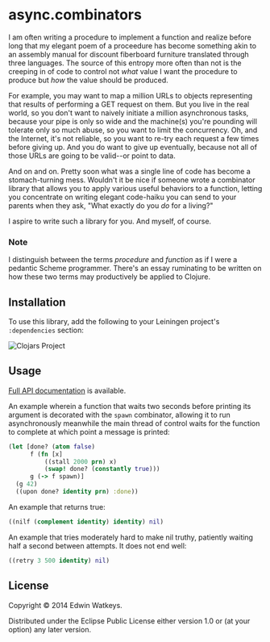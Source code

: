 # async.combinators

I am often writing a procedure to implement a function and realize
before long that my elegant poem of a proceedure has become something
akin to an assembly manual for discount fiberboard furniture
translated through three languages. The source of this entropy more
often than not is the creeping in of code to control not _what_ value
I want the procedure to produce but _how_ the value should be
produced.

For example, you may want to map a million URLs to objects
representing that results of performing a GET request on them. But you
live in the real world, so you don't want to naively initiate a
million asynchronous tasks, because your pipe is only so wide and the
machine(s) you're pounding will tolerate only so much abuse, so you
want to limit the concurrency. Oh, and the Internet, it's not
reliable, so you want to re-try each request a few times before giving
up. And you do want to give up eventually, because not all of those
URLs are going to be valid--or point to data.

And on and on. Pretty soon what was a single line of code has become a
stomach-turning mess. Wouldn't it be nice if someone wrote a
combinator library that allows you to apply various useful behaviors
to a function, letting you concentrate on writing elegant code-haiku
you can send to your parents when they ask, "What exactly do you _do_
for a living?"

I aspire to write such a library for you. And myself, of course.

### Note

I distinguish between the terms _procedure_ and _function_ as if I
were a pedantic Scheme programmer. There's an essay ruminating to be
written on how these two terms may productively be applied to Clojure.

## Installation

To use this library, add the following to your Leiningen project's
`:dependencies` section:

![Clojars Project](http://clojars.org/edw/async.combinators/latest-version.svg)

## Usage

[Full API documentation](http://edw.github.io/async.combinators) is available.

An example wherein a function that waits two seconds before printing
its argument is decorated with the `spawn` combinator, allowing it to
run asynchronously meanwhile the main thread of control waits for the
function to complete at which point a message is printed:

```clojure
(let [done? (atom false)
      f (fn [x]
          ((stall 2000 prn) x)
          (swap! done? (constantly true)))
      g (-> f spawn)]
  (g 42)
  ((upon done? identity prn) :done))
```

An example that returns true:

```clojure
((nilf (complement identity) identity) nil)
```

An example that tries moderately hard to make nil truthy, patiently waiting half a second between attempts. It does not end well:

```clojure
((retry 3 500 identity) nil)
```



## License

Copyright © 2014 Edwin Watkeys.

Distributed under the Eclipse Public License either version 1.0 or (at
your option) any later version.
